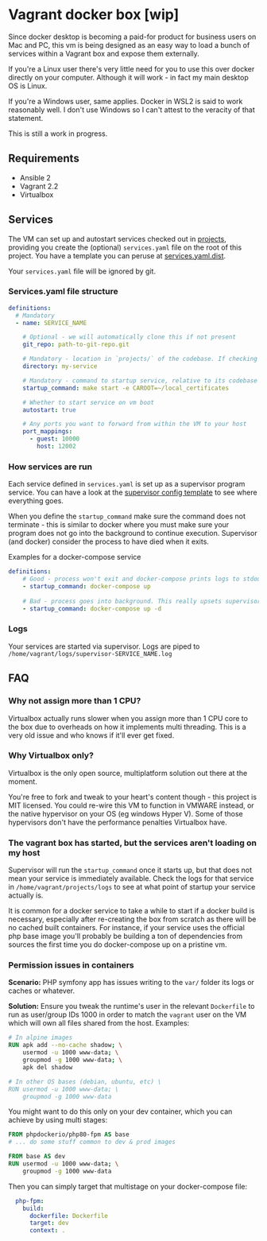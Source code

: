 # Vagrant docker box [wip]

Since docker desktop is becoming a paid-for product for business users on Mac and PC, this
vm is being designed as an easy way to load a bunch of services within a Vagrant box and 
expose them externally.

If you're a Linux user there's very little need for you to use this over docker directly 
on your computer. Although it will work - in fact my main desktop OS is Linux.

If you're a Windows user, same applies. Docker in WSL2 is said to work reasonably well.
I don't use Windows so I can't attest to the veracity of that statement.

This is still a work in progress.

## Requirements
 - Ansible 2
 - Vagrant 2.2
 - Virtualbox

## Services

The VM can set up and autostart services checked out in [projects](projects), providing you create the (optional) 
`services.yaml` file on the root of this project. You have a template you can peruse at 
[services.yaml.dist](services.yaml.dist). 

Your `services.yaml` file will be ignored by git.

### Services.yaml file structure
```yaml
definitions:
  # Mandatory
  - name: SERVICE_NAME

    # Optional - we will automatically clone this if not present
    git_repo: path-to-git-repo.git

    # Mandatory - location in `projects/` of the codebase. If checking out the app automatically, it'll be done here
    directory: my-service

    # Mandatory - command to startup service, relative to its codebase directory
    startup_command: make start -e CAROOT=~/local_certificates

    # Whether to start service on vm boot
    autostart: true

    # Any ports you want to forward from within the VM to your host
    port_mappings:
      - guest: 10000
        host: 12002
```

### How services are run
Each service defined in `services.yaml`  is set up as a supervisor program service. You can have a look at the 
[supervisor config template](ansible/roles/services/templates/supervisor_program.conf.j2) to see where everything goes.

When you define the `startup_command` make sure the command does not terminate - this is similar to docker where
you must make sure your program does not go into the background to continue execution. Supervisor (and docker) consider
the process to have died when it exits.

Examples for a docker-compose service
```yaml
definitions:
    # Good - process won't exit and docker-compose prints logs to stdout, which supervisor collects
    - startup_command: docker-compose up
 
    # Bad - process goes into background. This really upsets supervisor as it things your process terminated
    - startup_command: docker-compose up -d
```

### Logs
Your services are started via supervisor. Logs are piped to `/home/vagrant/logs/supervisor-SERVICE_NAME.log` 

## FAQ
### Why not assign more than 1 CPU?
Virtualbox actually runs slower when you assign more than 1 CPU core to the box due to overheads on how it implements
multi threading. This is a very old issue and who knows if it'll ever get fixed.

### Why Virtualbox only?
Virtualbox is the only open source, multiplatform solution out there at the moment.

You're free to fork and tweak to your heart's content though - this project is MIT licensed. You could re-wire this VM 
to function in VMWARE instead, or the native hypervisor on your OS (eg windows Hyper V). Some of those hypervisors 
don't have the performance penalties Virtualbox have. 

### The vagrant box has started, but the services aren't loading on my host

Supervisor will run the `startup_command` once it starts up, but that does not mean your service is immediately
available. Check the logs for that service in `/home/vagrant/projects/logs` to see at what point of startup your service
actually is. 

It is common for a docker service to take a while to start if a docker build is necessary, especially after 
re-creating the box from scratch as there will be no cached built containers. For instance, if your service uses
the official php base image you'll probably be building a ton of dependencies from sources the first time you do
docker-compose up on a pristine vm.

### Permission issues in containers
**Scenario:** PHP symfony app has issues writing to the `var/` folder its logs or caches or
whatever.

**Solution:** Ensure you tweak the runtime's user in the relevant `Dockerfile` to run as user/group IDs 1000 in order
to match the `vagrant` user on the VM which will own all files shared from the host. Examples:

```dockerfile
# In alpine images
RUN apk add --no-cache shadow; \
    usermod -u 1000 www-data; \
    groupmod -g 1000 www-data; \
    apk del shadow

# In other OS bases (debian, ubuntu, etc) \
RUN usermod -u 1000 www-data; \
    groupmod -g 1000 www-data
```

You might want to do this only on your dev container, which you can achieve by using
multi stages:

```dockerfile
FROM phpdockerio/php80-fpm AS base
# ... do some stuff common to dev & prod images

FROM base AS dev
RUN usermod -u 1000 www-data; \
    groupmod -g 1000 www-data
```

Then you can simply target that multistage on your docker-compose file:

```yaml
  php-fpm:
    build:
      dockerfile: Dockerfile
      target: dev
      context: .
```
